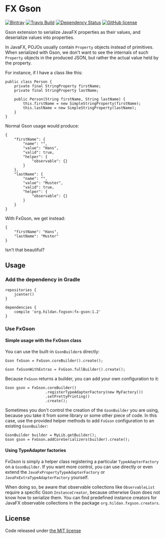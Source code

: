 # FX Gson

[![Bintray](https://img.shields.io/bintray/v/joffrey-bion/maven/fx-gson.svg)](https://bintray.com/joffrey-bion/maven/fx-gson/_latestVersion)
[![Travis Build](https://img.shields.io/travis/joffrey-bion/fx-gson/master.svg)](https://travis-ci.org/joffrey-bion/fx-gson)
[![Dependency Status](https://www.versioneye.com/user/projects/57327660a0ca35004baf8bfb/badge.svg)](https://www.versioneye.com/user/projects/57327660a0ca35004baf8bfb)
[![GitHub license](https://img.shields.io/badge/license-MIT-blue.svg)](https://github.com/joffrey-bion/fx-gson/blob/master/LICENSE)

Gson extension to serialize JavaFX properties as their values, and deserialize values into properties.

In JavaFX, POJOs usually contain `Property` objects instead of primitives. When serialized with Gson, we don't want to
see the internals of such `Property` objects in the produced JSON, but rather the actual value held by the property.

For instance, if I have a class like this:

    public class Person {
        private final StringProperty firstName;
        private final StringProperty lastName;

        public Person(String firstName, String lastName) {
            this.firstName = new SimpleStringProperty(firstName);
            this.lastName = new SimpleStringProperty(lastName);
        }
    }

Normal Gson usage would produce:

    {
        "firstName": {
            "name": "",
            "value": "Hans",
            "valid": true,
            "helper": {
                "observable": {}
            }
        },
        "lastName": {
            "name": "",
            "value": "Muster",
            "valid": true,
            "helper": {
                "observable": {}
            }
        }
    }

With FxGson, we get instead:

    {
        "firstName": "Hans",
        "lastName": "Muster"
    }

Isn't that beautiful?

## Usage

### Add the dependency in Gradle

    repositories {
        jcenter()
    }

    dependencies {
        compile 'org.hildan.fxgson:fx-gson:1.2'
    }

### Use FxGson

#### Simple usage with the FxGson class

You can use the built-in `GsonBuilder`s directly:

    Gson fxGson = FxGson.coreBuilder().create();

    Gson fxGsonWithExtras = FxGson.fullBuilder().create();

Because `FxGson` returns a builder, you can add your own configuration to it:

    Gson gson = FxGson.coreBuilder()
                      .registerTypeAdapterFactory(new MyFactory())
                      .setPrettyPrinting()
                      .create();

Sometimes you don't control the creation of the `GsonBuilder` you are using, because you take it from some library or
 some other piece of code.
In this case, use the provided helper methods to add `FxGson` configuration to an existing `GsonBuilder`:

    GsonBuilder builder = MyLib.getBuilder();
    Gson gson = FxGson.addCoreSerializers(builder).create();

#### Using TypeAdapter factories

FxGson is simply a helper class registering a particular `TypeAdapterFactory` on a `GsonBuilder`. If you want more
control, you can use directly or even extend the `JavaFxPropertyTypeAdapterFactory` or `JavaFxExtraTypeAdapterFactory`
yourself.

When doing so, be aware that observable collections like `ObservableList` require a specific Gson `InstanceCreator`,
because otherwise Gson does not know how to serialize them. You can find predefined instance creators for JavaFX
observable collections in the package `org.hildan.fxgson.creators`.

## License

Code released under [the MIT license](https://github.com/joffrey-bion/io-utils/blob/master/LICENSE)
